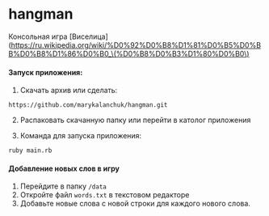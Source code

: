 # hangman

Консольная игра [Виселица](https://ru.wikipedia.org/wiki/%D0%92%D0%B8%D1%81%D0%B5%D0%BB%D0%B8%D1%86%D0%B0_\(%D0%B8%D0%B3%D1%80%D0%B0\)

#### Запуск приложения:

1. Скачать архив или сделать:
```
https://github.com/marykalanchuk/hangman.git
```

2. Распаковать скачанную папку или перейти в католог приложения

3. Команда для запуска приложения:
```
ruby main.rb
```

#### Добавление новых слов в игру

1. Перейдите в папку `/data`
3. Откройте файл `words.txt` в текстовом редакторе
4. Добавьте новые слова с новой строки для каждого нового слова.
